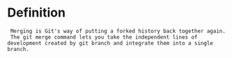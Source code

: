 # Definition
     Merging is Git's way of putting a forked history back together again. 
     The git merge command lets you take the independent lines of development created by git branch and integrate them into a single branch.
